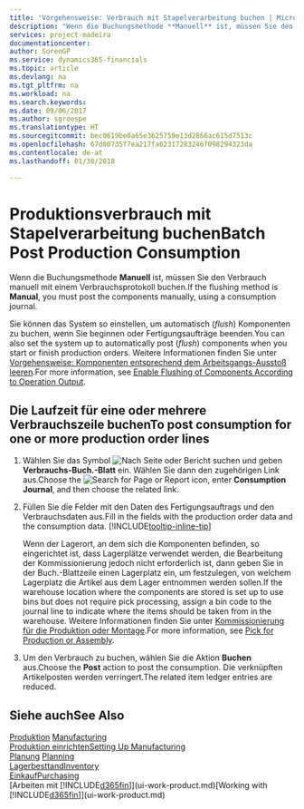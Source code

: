 ```yaml
---
title: 'Vorgehensweise: Verbrauch mit Stapelverarbeitung buchen | Microsoft Docs'
description: "Wenn die Buchungsmethode **Manuell** ist, müssen Sie den Verbrauch manuell mit einem Verbrauchsprotokoll buchen."
services: project-madeira
documentationcenter: 
author: SorenGP
ms.service: dynamics365-financials
ms.topic: article
ms.devlang: na
ms.tgt_pltfrm: na
ms.workload: na
ms.search.keywords: 
ms.date: 09/06/2017
ms.author: sgroespe
ms.translationtype: HT
ms.sourcegitcommit: bec0619be0a65e3625759e13d2866ac615d7513c
ms.openlocfilehash: 67d80735f7ea217fa62317283246f098294323da
ms.contentlocale: de-at
ms.lasthandoff: 01/30/2018

---
```

# <a name="batch-post-production-consumption"></a><span data-ttu-id="75a4d-103">Produktionsverbrauch mit Stapelverarbeitung buchen</span><span class="sxs-lookup"><span data-stu-id="75a4d-103">Batch Post Production Consumption</span></span>
<span data-ttu-id="75a4d-104">Wenn die Buchungsmethode **Manuell** ist, müssen Sie den Verbrauch manuell mit einem Verbrauchsprotokoll buchen.</span><span class="sxs-lookup"><span data-stu-id="75a4d-104">If the flushing method is **Manual**, you must post the components manually, using a consumption journal.</span></span>

<span data-ttu-id="75a4d-105">Sie können das System so einstellen, um automatisch (*flush*) Komponenten zu buchen, wenn Sie beginnen oder Fertigungsaufträge beenden.</span><span class="sxs-lookup"><span data-stu-id="75a4d-105">You can also set the system up to automatically post (*flush*) components when you start or finish production orders.</span></span> <span data-ttu-id="75a4d-106">Weitere Informationen finden Sie unter [Vorgehensweise: Komponenten entsprechend dem Arbeitsgangs-Ausstoß leeren](production-how-to-flush-components-according-to-operation-output.md).</span><span class="sxs-lookup"><span data-stu-id="75a4d-106">For more information, see [Enable Flushing of Components According to Operation Output](production-how-to-flush-components-according-to-operation-output.md).</span></span>

## <a name="to-post-consumption-for-one-or-more-production-order-lines"></a><span data-ttu-id="75a4d-107">Die Laufzeit für eine oder mehrere Verbrauchszeile buchen</span><span class="sxs-lookup"><span data-stu-id="75a4d-107">To post consumption for one or more production order lines</span></span>  
1.  <span data-ttu-id="75a4d-108">Wählen Sie das Symbol ![Nach Seite oder Bericht suchen](media/ui-search/search_small.png "Nach Seite oder Bericht suchen") und geben **Verbrauchs-Buch.-Blatt** ein. Wählen Sie dann den zugehörigen Link aus.</span><span class="sxs-lookup"><span data-stu-id="75a4d-108">Choose the ![Search for Page or Report](media/ui-search/search_small.png "Search for Page or Report icon") icon, enter **Consumption Journal**, and then choose the related link.</span></span>  
2.  <span data-ttu-id="75a4d-109">Füllen Sie die Felder mit den Daten des Fertigungsauftrags und den Verbrauchsdaten aus.</span><span class="sxs-lookup"><span data-stu-id="75a4d-109">Fill in the fields with the production order data and the consumption data.</span></span> [!INCLUDE[tooltip-inline-tip](includes/tooltip-inline-tip_md.md)]  

    <span data-ttu-id="75a4d-110">Wenn der Lagerort, an dem sich die Komponenten befinden, so eingerichtet ist, dass Lagerplätze verwendet werden, die Bearbeitung der Kommissionierung jedoch nicht erforderlich ist, dann geben Sie in der Buch.-Blattzeile einen Lagerplatz ein, um festzulegen, von welchem Lagerplatz die Artikel aus dem Lager entnommen werden sollen.</span><span class="sxs-lookup"><span data-stu-id="75a4d-110">If the warehouse location where the components are stored is set up to use bins but does not require pick processing, assign a bin code to the journal line to indicate where the items should be taken from in the warehouse.</span></span> <span data-ttu-id="75a4d-111">Weitere Informationen finden Sie unter [Kommissionierung für die Produktion oder Montage](warehouse-how-to-pick-for-production.md).</span><span class="sxs-lookup"><span data-stu-id="75a4d-111">For more information, see [Pick for Production or Assembly](warehouse-how-to-pick-for-production.md).</span></span>  
3.  <span data-ttu-id="75a4d-112">Um den Verbrauch zu buchen, wählen Sie die Aktion **Buchen** aus.</span><span class="sxs-lookup"><span data-stu-id="75a4d-112">Choose the **Post** action to post the consumption.</span></span> <span data-ttu-id="75a4d-113">Die verknüpften Artikelposten werden verringert.</span><span class="sxs-lookup"><span data-stu-id="75a4d-113">The related item ledger entries are reduced.</span></span>

## <a name="see-also"></a><span data-ttu-id="75a4d-114">Siehe auch</span><span class="sxs-lookup"><span data-stu-id="75a4d-114">See Also</span></span>  
<span data-ttu-id="75a4d-115">[Produktion](production-manage-manufacturing.md)  </span><span class="sxs-lookup"><span data-stu-id="75a4d-115">[Manufacturing](production-manage-manufacturing.md)  </span></span>  
[<span data-ttu-id="75a4d-116">Produktion einrichten</span><span class="sxs-lookup"><span data-stu-id="75a4d-116">Setting Up Manufacturing</span></span>](production-configure-production-processes.md)  
<span data-ttu-id="75a4d-117">[Planung](production-planning.md)    </span><span class="sxs-lookup"><span data-stu-id="75a4d-117">[Planning](production-planning.md)    </span></span>  
[<span data-ttu-id="75a4d-118">Lagerbesttand</span><span class="sxs-lookup"><span data-stu-id="75a4d-118">Inventory</span></span>](inventory-manage-inventory.md)  
[<span data-ttu-id="75a4d-119">Einkauf</span><span class="sxs-lookup"><span data-stu-id="75a4d-119">Purchasing</span></span>](purchasing-manage-purchasing.md)  
<span data-ttu-id="75a4d-120">[Arbeiten mit [!INCLUDE[d365fin](includes/d365fin_md.md)]](ui-work-product.md)</span><span class="sxs-lookup"><span data-stu-id="75a4d-120">[Working with [!INCLUDE[d365fin](includes/d365fin_md.md)]](ui-work-product.md)</span></span>

